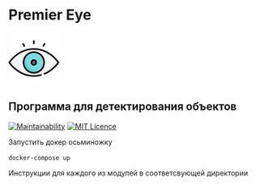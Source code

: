 # Premier Eye


<img src="./pyback/resources/images/eye.svg" width="100" height="100">

## Программа для детектирования объектов

[![Maintainability](https://api.codeclimate.com/v1/badges/ef55c9ea14c7f84c57ef/maintainability)](https://codeclimate.com/github/Sapfir0/premier-eye/maintainability)
[![MIT Licence](https://badges.frapsoft.com/os/mit/mit.svg?v=103)](https://opensource.org/licenses/mit-license.php)


Запустить докер осьминожку

    docker-compose up

Инструкции для каждого из модулей в соответсвующей директории